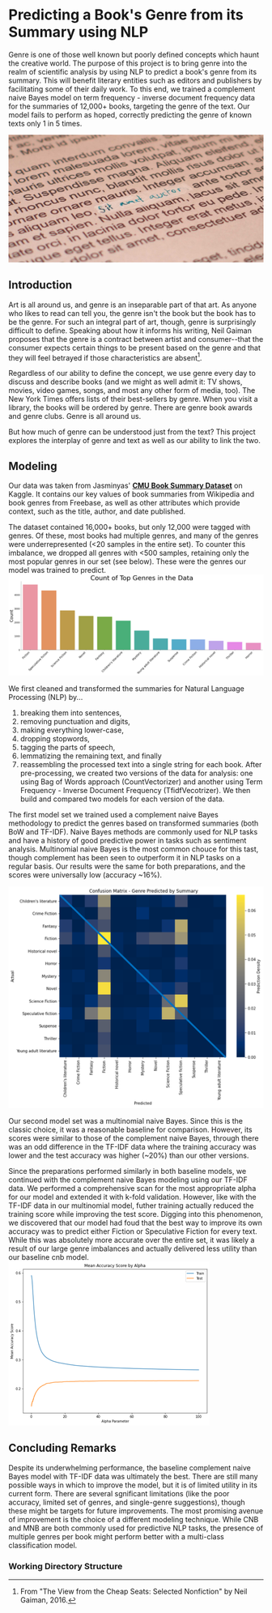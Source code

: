 # Predicting a Book's Genre from its Summary using NLP

Genre is one of those well known but poorly defined concepts which haunt the creative world. The purpose of this project is to bring genre into the realm of scientific analysis by using NLP to predict a book's genre from its summary. This will benefit literary entities such as editors and publishers by facilitating some of their daily work. To this end, we trained a complement naive Bayes model on term frequency - inverse document frequency data for the summaries of 12,000+ books, targeting the genre of the text. Our model fails to perform as hoped, correctly predicting the genre of known texts only 1 in 5 times.

![lorem ipsum](Images/lorem_ipsum.png)

## Introduction
Art is all around us, and genre is an inseparable part of that art. As anyone who likes to read can tell you, the genre isn't the book but the book has to be the genre. For such an integral part of art, though, genre is surprisingly difficult to define. Speaking about how it informs his writing, Neil Gaiman proposes that the genre is a contract between artist and consumer--that the consumer expects certain things to be present based on the genre and that they will feel betrayed if those characteristics are absent[^1].

Regardless of our ability to define the concept, we use genre every day to discuss and describe books (and we might as well admit it: TV shows, movies, video games, songs, and most any other form of media, too). The New York Times offers lists of their best-sellers by genre. When you visit a library, the books will be ordered by genre. There are genre book awards and genre clubs. Genre is all around us.

But how much of genre can be understood just from the text? This project explores the interplay of genre and text as well as our ability to link the two.

## Modeling
Our data was taken from Jasminyas' __[CMU Book Summary Dataset](https://www.kaggle.com/datasets/ymaricar/cmu-book-summary-dataset)__ on Kaggle. It contains our key values of book summaries from Wikipedia and book genres from Freebase, as well as other attributes which provide context, such as the title, author, and date published.

The dataset contained 16,000+ books, but only 12,000 were tagged with genres. Of these, most books had multiple genres, and many of the genres were underrepresented (<20 samples in the entire set). To counter this imbalance, we dropped all genres with <500 samples, retaining only the most popular genres in our set (see below). These were the genres our model was trained to predict.
![bar plot of top genres](Images/genres.png)

We first cleaned and transformed the summaries for Natural Language Processing (NLP) by...
  1. breaking them into sentences, 
  2. removing punctuation and digits, 
  3. making everything lower-case, 
  4. dropping stopwords, 
  5. tagging the parts of speech, 
  6. lemmatizing the remaining text, and finally 
  7. reassembling the processed text into a single string for each book.
After pre-processing, we created two versions of the data for analysis: one using Bag of Words approach (CountVectorizer) and another using Term Frequency - Inverse Document Frequency (TfidfVecotrizer). We then build and compared two models for each version of the data.

The first model set we trained used a complement naive Bayes methodology to predict the genres based on transformed summaries (both BoW and TF-IDF). Naive Bayes methods are commonly used for NLP tasks and have a history of good predictive power in tasks such as sentiment analysis. Multinomial naive Bayes is the most common chouce for this tast, though complement has been seen to outperform it in NLP tasks on a regular basis. Our results were the same for both preparations, and the scores were universally low (accuracy ~16%).

![confusion matrix for baseline complement naive bayes model](Images/confusion_matrix.png)

Our second model set was a multinomial naive Bayes. Since this is the classic choice, it was a reasonable baseline for comparison. However, its scores were similar to those of the complement naive Bayes, through there was an odd difference in the TF-IDF data where the training accuracy was lower and the test accuracy was higher (~20%) than our other versions.

Since the preparations performed similarly in both baseline models, we continued with the complement naive Bayes modeling using our TF-IDF data. We performed a comprehensive scan for the most appropriate alpha for our model and extended it with k-fold validation. However, like with the TF-IDF data in our multinomial model, futher training actually reduced the training score while improving the test score. Digging into this phenomenon, we discovered that our model had foud that the best way to improve its own accuracy was to predict either Fiction or Speculative Fiction for every text. While this was absolutely more accurate over the entire set, it was likely a result of our large genre imbalances and actually delivered less utility than our baseline cnb model.
![training and testing performance of model over various alpha values](Images/training.png)

## Concluding Remarks
Despite its underwhelming performance, the baseline complement naive Bayes model with TF-IDF data was ultimately the best. There are still many possible ways in which to improve the model, but it is of limited utility in its current form. There are several sgnificant limitations (like the poor accuracy, limited set of genres, and single-genre suggestions), though these might be targets for future improvements. The most promising avenue of improvement is the choice of a different modeling technique. While CNB and MNB are both commonly used for predictive NLP tasks, the presence of multiple genres per book might perform better with a multi-class classification model.

### Working Directory Structure


[^1]: From "The View from the Cheap Seats: Selected Nonfiction" by Neil Gaiman, 2016.

